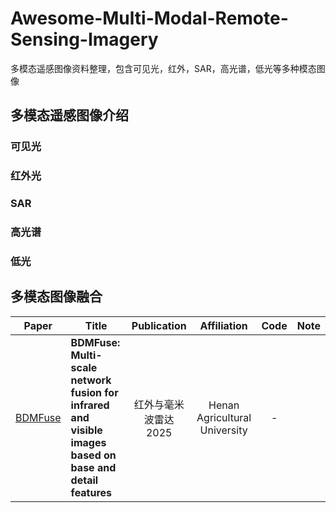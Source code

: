 # Awesome-Multi-Modal-Remote-Sensing-Imagery
多模态遥感图像资料整理，包含可见光，红外，SAR，高光谱，低光等多种模态图像

## 多模态遥感图像介绍

### 可见光

### 红外光

### SAR

### 高光谱

### 低光

## 多模态图像融合


|Paper|Title|Publication|Affiliation|Code|Note
|:---:|---|:---:|:---:|:---:|:---:|
|[BDMFuse](http://journal.sitp.ac.cn/hwyhmb/hwyhmbcn/article/abstract/2024165?st=search)|**BDMFuse: Multi-scale network fusion for infrared and visible images based on base and detail features**|红外与毫米波雷达 2025|Henan Agricultural University|-|
